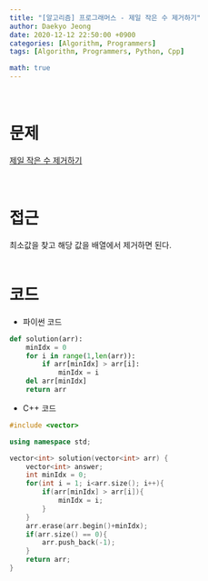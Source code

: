```yaml
---
title: "[알고리즘] 프로그래머스 - 제일 작은 수 제거하기"
author: Daekyo Jeong
date: 2020-12-12 22:50:00 +0900
categories: [Algorithm, Programmers]
tags: [Algorithm, Programmers, Python, Cpp]

math: true
---
```


<br/>

# **문제**


[제일 작은 수 제거하기](https://programmers.co.kr/learn/courses/30/lessons/12935)

<br/>

# **접근**  

최소값을 찾고 해당 값을 배열에서 제거하면 된다.  
<br/>

# **코드**


- 파이썬 코드   

```py
def solution(arr):
    minIdx = 0
    for i in range(1,len(arr)):
        if arr[minIdx] > arr[i]:
            minIdx = i
    del arr[minIdx]
    return arr
```


- C++ 코드

```cpp
#include <vector>

using namespace std;

vector<int> solution(vector<int> arr) {
    vector<int> answer;
    int minIdx = 0;
    for(int i = 1; i<arr.size(); i++){
        if(arr[minIdx] > arr[i]){
            minIdx = i;
        }
    }
    arr.erase(arr.begin()+minIdx);
    if(arr.size() == 0){
        arr.push_back(-1);
    }
    return arr;
}
```



<br/>
